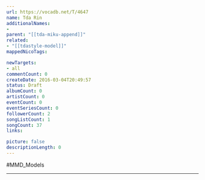 ```yaml
---
url: https://vocadb.net/T/4647
name: Tda Rin
additionalNames: 
- 
parent: "[[tda-miku-append]]"
related:
- "[[tdastyle-model]]"
mappedNicoTags:

newTargets:
- all
commentCount: 0
createDate: 2016-03-04T20:49:57
status: Draft
albumCount: 0
artistCount: 0
eventCount: 0
eventSeriesCount: 0
followerCount: 2
songListCount: 1
songCount: 37
links: 

picture: false
descriptionLength: 0
---
```


#MMD_Models



---

